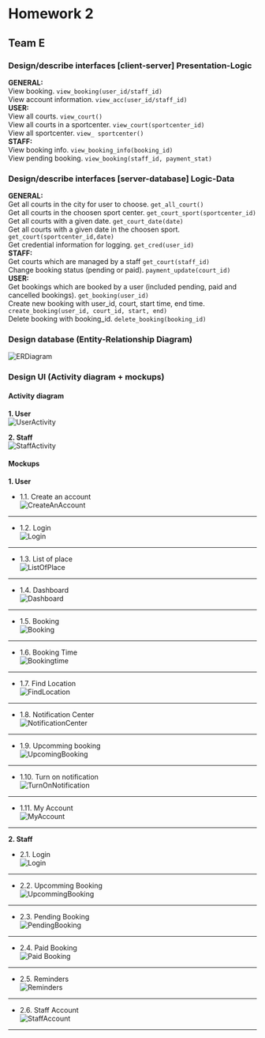 # Homework 2 #  
## Team E ##  
### Design/describe interfaces [client-server] Presentation-Logic ###  
**GENERAL:**  
View booking. ```view_booking(user_id/staff_id)```  
View account information. ```view_acc(user_id/staff_id)```  
**USER:**  
View all courts. ```view_court()```  
View all courts in a sportcenter. ```view_court(sportcenter_id)```  
View all sportcenter. ```view_ sportcenter()```  
**STAFF:**  
View booking info. ```view_booking_info(booking_id)```  
View pending booking. ```view_booking(staff_id, payment_stat)```  
### Design/describe interfaces [server-database] Logic-Data ###  
**GENERAL:**  
Get all courts in the city for user to choose. ```get_all_court()```  
Get all courts in the choosen sport center. ```get_court_sport(sportcenter_id)```  
Get all courts with a given date. ```get_court_date(date)```  
Get all courts with a given date in the choosen sport. ```get_court(sportcenter_id,date)```  
Get credential information for logging. ```get_cred(user_id)```  
**STAFF:**  
Get courts which are managed by a staff ```get_court(staff_id)```  
Change booking status (pending or paid).  ```payment_update(court_id)```  
**USER:**  
Get bookings which are booked by a user (included pending, paid and cancelled bookings). ```get_booking(user_id)```  
Create new booking with user_id, court, start time, end time. ```create_booking(user_id, court_id, start, end)```  
Delete booking with booking_id. ```delete_booking(booking_id)```  
### Design database (Entity-Relationship Diagram) ###  
![ERDiagram](https://github.com/manuelclavel/teamepe2020/blob/master/Images/Diagrams/Entity-Relationship%20Diagram/ER-Diagram%20for%20project.PNG)  
### Design UI (Activity diagram + mockups) ###  
#### Activity diagram ####  
**1. User**  
![UserActivity](https://github.com/manuelclavel/teamepe2020/blob/master/Images/Diagrams/Activity%20Diagram/User.jpg)  


**2. Staff**  
![StaffActivity](https://github.com/manuelclavel/teamepe2020/blob/master/Images/Diagrams/Activity%20Diagram/Staff.jpg)  
#### Mockups ####  
**1. User**  
* 1.1. Create an account  
![CreateAnAccount](https://github.com/manuelclavel/teamepe2020/blob/master/Images/Diagrams/Mock-ups/User/Create%20an%20account.png)  
***

* 1.2. Login  
![Login](https://github.com/manuelclavel/teamepe2020/blob/master/Images/Diagrams/Mock-ups/User/Log-in.png)  
***

* 1.3. List of place  
![ListOfPlace](https://github.com/manuelclavel/teamepe2020/blob/master/Images/Diagrams/Mock-ups/User/List%20of%20place.png)  
***

* 1.4. Dashboard  
![Dashboard](https://github.com/manuelclavel/teamepe2020/blob/master/Images/Diagrams/Mock-ups/User/Dashboard.png)  
***

* 1.5. Booking  
![Booking](https://github.com/manuelclavel/teamepe2020/blob/master/Images/Diagrams/Mock-ups/User/Booking.png)  
***

* 1.6. Booking Time  
![Bookingtime](https://github.com/manuelclavel/teamepe2020/blob/master/Images/Diagrams/Mock-ups/User/Booking%20time.png)  
***

* 1.7. Find Location  
![FindLocation](https://github.com/manuelclavel/teamepe2020/blob/master/Images/Diagrams/Mock-ups/User/Find%20location.png) 
***

* 1.8. Notification Center  
![NotificationCenter](https://github.com/manuelclavel/teamepe2020/blob/master/Images/Diagrams/Mock-ups/User/Notification%20center.png)  
***

* 1.9. Upcomming booking  
![UpcomingBooking](https://github.com/manuelclavel/teamepe2020/blob/master/Images/Diagrams/Mock-ups/User/Upcoming%20booking_2.png) 
***

* 1.10. Turn on notification  
![TurnOnNotification](https://github.com/manuelclavel/teamepe2020/blob/master/Images/Diagrams/Mock-ups/User/Turn%20on%20notification.png)  
***

* 1.11. My Account  
![MyAccount](https://github.com/manuelclavel/teamepe2020/blob/master/Images/Diagrams/Mock-ups/User/My%20account.png)  
***

**2. Staff**
* 2.1. Login  
![Login](https://github.com/manuelclavel/teamepe2020/blob/master/Images/Diagrams/Mock-ups/Staff/Login%20-%20Staff.png)  
***

* 2.2. Upcomming Booking  
![UpcommingBooking](https://github.com/manuelclavel/teamepe2020/blob/master/Images/Diagrams/Mock-ups/Staff/Upcoming%20booking.png)  
***

* 2.3. Pending Booking  
![PendingBooking](https://github.com/manuelclavel/teamepe2020/blob/master/Images/Diagrams/Mock-ups/Staff/Pending%20bookings.png)  
***

* 2.4. Paid Booking  
![Paid Booking](https://github.com/manuelclavel/teamepe2020/blob/master/Images/Diagrams/Mock-ups/Staff/Paid%20bookings.png)  
***

* 2.5. Reminders  
![Reminders](https://github.com/manuelclavel/teamepe2020/blob/master/Images/Diagrams/Mock-ups/Staff/Reminders.png)  
***

* 2.6. Staff Account  
![StaffAccount](https://github.com/manuelclavel/teamepe2020/blob/master/Images/Diagrams/Mock-ups/Staff/Staff%20Account.png)  
***
